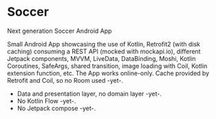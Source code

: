 # Soccer
Next generation Soccer Android App

Small Android App showcasing the use of Kotlin, Retrofit2 (with disk caching) consuming a REST API (mocked with mockapi.io), different Jetpack components, MVVM, LiveData, DataBinding, Moshi, Kotlin Coroutines, SafeArgs, shared transition, image loading with Coil, Kotlin extension function, etc. The App works online-only. Cache provided by Retrofit and Coil, so no Room used -yet-.
- Data and presentation layer, no domain layer -yet-.
- No Kotlin Flow -yet-.
- No Jetpack compose -yet-.
